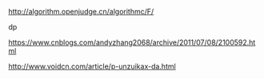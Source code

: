 http://algorithm.openjudge.cn/algorithmc/F/


dp

https://www.cnblogs.com/andyzhang2068/archive/2011/07/08/2100592.html


http://www.voidcn.com/article/p-unzuikax-da.html


